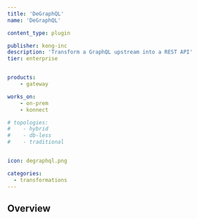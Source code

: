 ```yaml
---
title: 'DeGraphQL'
name: 'DeGraphQL'

content_type: plugin

publisher: kong-inc
description: 'Transform a GraphQL upstream into a REST API'
tier: enterprise


products:
    - gateway

works_on:
    - on-prem
    - konnect

# topologies:
#    - hybrid
#    - db-less
#    - traditional


icon: degraphql.png

categories:
  - transformations
---
```


## Overview
